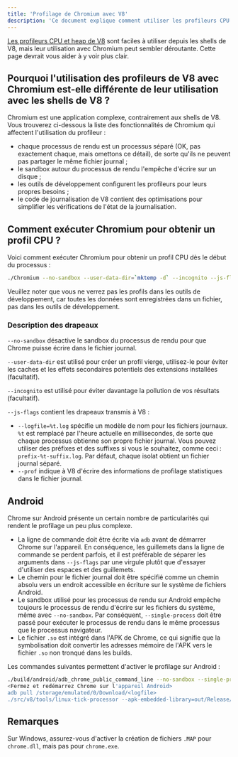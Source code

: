 ```yaml
---
title: 'Profilage de Chromium avec V8'
description: 'Ce document explique comment utiliser les profileurs CPU et heap de V8 avec Chromium.'
---
```

[Les profileurs CPU et heap de V8](/docs/profile) sont faciles à utiliser depuis les shells de V8, mais leur utilisation avec Chromium peut sembler déroutante. Cette page devrait vous aider à y voir plus clair.

## Pourquoi l'utilisation des profileurs de V8 avec Chromium est-elle différente de leur utilisation avec les shells de V8 ?

Chromium est une application complexe, contrairement aux shells de V8. Vous trouverez ci-dessous la liste des fonctionnalités de Chromium qui affectent l'utilisation du profileur :

- chaque processus de rendu est un processus séparé (OK, pas exactement chaque, mais omettons ce détail), de sorte qu'ils ne peuvent pas partager le même fichier journal ;
- le sandbox autour du processus de rendu l'empêche d'écrire sur un disque ;
- les outils de développement configurent les profileurs pour leurs propres besoins ;
- le code de journalisation de V8 contient des optimisations pour simplifier les vérifications de l'état de la journalisation.

## Comment exécuter Chromium pour obtenir un profil CPU ?

Voici comment exécuter Chromium pour obtenir un profil CPU dès le début du processus :

```bash
./Chromium --no-sandbox --user-data-dir=`mktemp -d` --incognito --js-flags='--prof'
```

Veuillez noter que vous ne verrez pas les profils dans les outils de développement, car toutes les données sont enregistrées dans un fichier, pas dans les outils de développement.

### Description des drapeaux

`--no-sandbox` désactive le sandbox du processus de rendu pour que Chrome puisse écrire dans le fichier journal.

`--user-data-dir` est utilisé pour créer un profil vierge, utilisez-le pour éviter les caches et les effets secondaires potentiels des extensions installées (facultatif).

`--incognito` est utilisé pour éviter davantage la pollution de vos résultats (facultatif).

`--js-flags` contient les drapeaux transmis à V8 :

- `--logfile=%t.log` spécifie un modèle de nom pour les fichiers journaux. `%t` est remplacé par l'heure actuelle en millisecondes, de sorte que chaque processus obtienne son propre fichier journal. Vous pouvez utiliser des préfixes et des suffixes si vous le souhaitez, comme ceci : `prefix-%t-suffix.log`. Par défaut, chaque isolat obtient un fichier journal séparé.
- `--prof` indique à V8 d'écrire des informations de profilage statistiques dans le fichier journal.

## Android

Chrome sur Android présente un certain nombre de particularités qui rendent le profilage un peu plus complexe.

- La ligne de commande doit être écrite via `adb` avant de démarrer Chrome sur l'appareil. En conséquence, les guillemets dans la ligne de commande se perdent parfois, et il est préférable de séparer les arguments dans `--js-flags` par une virgule plutôt que d'essayer d'utiliser des espaces et des guillemets.
- Le chemin pour le fichier journal doit être spécifié comme un chemin absolu vers un endroit accessible en écriture sur le système de fichiers Android.
- Le sandbox utilisé pour les processus de rendu sur Android empêche toujours le processus de rendu d'écrire sur les fichiers du système, même avec `--no-sandbox`. Par conséquent, `--single-process` doit être passé pour exécuter le processus de rendu dans le même processus que le processus navigateur.
- Le fichier `.so` est intégré dans l'APK de Chrome, ce qui signifie que la symbolisation doit convertir les adresses mémoire de l'APK vers le fichier `.so` non tronqué dans les builds.

Les commandes suivantes permettent d'activer le profilage sur Android :

```bash
./build/android/adb_chrome_public_command_line --no-sandbox --single-process --js-flags='--logfile=/storage/emulated/0/Download/%t.log,--prof'
<Fermez et redémarrez Chrome sur l'appareil Android>
adb pull /storage/emulated/0/Download/<logfile>
./src/v8/tools/linux-tick-processor --apk-embedded-library=out/Release/lib.unstripped/libchrome.so --preprocess <logfile>
```

## Remarques

Sur Windows, assurez-vous d'activer la création de fichiers `.MAP` pour `chrome.dll`, mais pas pour `chrome.exe`.
